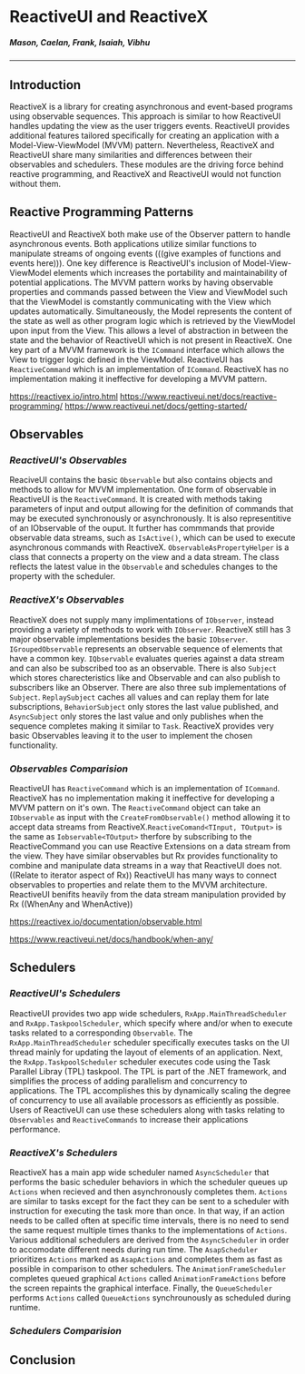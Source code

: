 # ReactiveUI and ReactiveX
##### _Mason, Caelan, Frank, Isaiah, Vibhu_

---

## Introduction
ReactiveX is a library for creating asynchronous and event-based programs using observable sequences. This approach is similar to how ReactiveUI handles updating the view as the user triggers events. ReactiveUI provides additional features tailored specifically for creating an application with a Model-View-ViewModel (MVVM) pattern. Nevertheless, ReactiveX and ReactiveUI share many similarities and differences between their observables and schedulers. These modules are the driving force behind reactive programming, and ReactiveX and ReactiveUI would not function without them.

## Reactive Programming Patterns
ReactiveUI and ReactiveX both make use of the Observer pattern to handle asynchronous events. Both applications utilize similar functions to manipulate streams of ongoing events (((give examples of functions and events here))). One key difference is ReactiveUI's inclusion of Model-View-ViewModel elements which increases the portability and maintainability of potential applications. The MVVM pattern works by having observable properties and commands passed between the View and ViewModel such that the ViewModel is comstantly communicating with the View which updates automatically. Simultaneously, the Model represents the content of the state as well as other program logic which is retrieved by the ViewModel upon input from the View. This allows a level of abstraction in between the state and the behavior of ReactiveUI which is not present in ReactiveX.
One key part of a MVVM framework is the `ICommand` interface which allows the View to trigger logic defined in the ViewModel. ReactiveUI has `ReactiveCommand` which is an implementation of `ICommand`. ReactiveX has no implementation making it ineffective for developing a MVVM pattern.


https://reactivex.io/intro.html
https://www.reactiveui.net/docs/reactive-programming/
https://www.reactiveui.net/docs/getting-started/


## Observables

### _ReactiveUI's Observables_
ReaciveUI contains the basic `Observable` but also contains objects and methods to allow for MVVM implementation. One form of observable in ReactiveUI is the `ReactiveCommand`. It is created with methods taking parameters of input and output allowing for the definition of commands that may be executed synchronously or asynchronously. It is also representitive of an IObservable of the ouput. It further has commmands that provide observable data streams, such as `IsActive()`, which can be used to execute asynchronous commands with ReactiveX. `ObservableAsPropertyHelper` is a class that connects a property on the view and a data stream. The class reflects the latest value in the `Observable` and schedules changes to the property with the scheduler. 

### _ReactiveX's Observables_
ReactiveX does not supply many implimentations of `IObserver`, instead providing a variety of methods to work with `IObserver`. ReactiveX still has 3 major observable implementations besides the basic `IObserver`. `IGroupedObservable` represents an observable sequence of elements that have a common key. `IQbservable` evaluates queries against a data stream and can also be subscribed too as an observable. There is also `Subject` which stores charecteristics like and Observable and can also publish to subscribers like an Observer. There are also three sub implementations of `Subject`. `ReplaySubject` caches all values and can replay them for late subscriptions, `BehaviorSubject` only stores the last value published, and `AsyncSubject` only stores the last value and only publishes when the sequence completes making it similar to `Task`. ReactiveX provides very basic Observables leaving it to the user to implement the chosen functionality.

### _Observables Comparision_
ReactiveUI has `ReactiveCommand` which is an implementation of `ICommand`. ReactiveX has no implementation making it ineffective for developing a MVVM pattern on it's own. The `ReactiveCommand` object can take an `IObservable` as input with the `CreateFromObservable()` method allowing it to accept data streams from ReactiveX.`ReactiveComand<TInput, TOutput>`  is the same as `Iobservable<TOutput>` therfore by subscribing to the ReactiveCommand you can use Reactive Extensions on a data stream from the view. They have similar observables but Rx provides functionality to combine and manipulate data streams in a way that ReactiveUI does not.((Relate to iterator aspect of Rx)) ReactiveUI has many ways to connect observables to properties and relate them to the MVVM architecture. ReactiveUI benifits heavily from the data stream manipulation provided by Rx ((WhenAny and WhenActive))

https://reactivex.io/documentation/observable.html

https://www.reactiveui.net/docs/handbook/when-any/

## Schedulers

### _ReactiveUI's Schedulers_
ReactiveUI provides two app wide schedulers, `RxApp.MainThreadScheduler` and `RxApp.TaskpoolScheduler`, which specify where and/or when to execute tasks related to a corresponding `Observable`. The `RxApp.MainThreadScheduler` scheduler specifically executes tasks on the UI thread mainly for updating the layout of elements of an application. Next, the `RxApp.TaskpoolScheduler` scheduler executes code using the Task Parallel Libray (TPL) taskpool. The TPL is part of the .NET framework, and simplifies the process of adding parallelism and concurrency to applications. The TPL accomplishes this by dynamically scaling the degree of concurrency to use all available processors as efficiently as possible. Users of ReactiveUI can use these schedulers along with tasks relating to `Observables` and `ReactiveCommands` to increase their applications performance. 

### _ReactiveX's Schedulers_
ReactiveX has a main app wide scheduler named `AsyncScheduler` that performs the basic scheduler behaviors in which the scheduler queues up `Actions` when recieved and then asynchronously completes them. `Actions` are similar to tasks except for the fact they can be sent to a scheduler with instruction for executing the task more than once. In that way, if an action needs to be called often at specific time intervals, there is no need to send the same request multiple times thanks to the implementations of `Actions`. Various additional schedulers are derived from the `AsyncScheduler` in order to accomodate different needs during run time. The `AsapScheduler` prioritizes `Actions` marked as `AsapActions` and completes them as fast as possible in comparison to other schedulers. The `AnimationFrameScheduler` completes queued graphical `Actions` called `AnimationFrameActions` before the screen repaints the graphical interface. Finally, the `QueueScheduler` performs `Actions` called `QueueActions` synchrounously as scheduled during runtime. 
### _Schedulers Comparision_

## Conclusion

